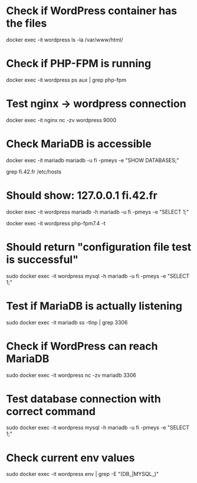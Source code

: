 # Check if WordPress container has the files
docker exec -it wordpress ls -la /var/www/html/

# Check if PHP-FPM is running
docker exec -it wordpress ps aux | grep php-fpm

# Test nginx -> wordpress connection
docker exec -it nginx nc -zv wordpress 9000

# Check MariaDB is accessible
docker exec -it mariadb mariadb -u fi -pmeys -e "SHOW DATABASES;"

grep fi.42.fr /etc/hosts
# Should show: 127.0.0.1 fi.42.fr

docker exec -it wordpress mariadb -h mariadb -u fi -pmeys -e "SELECT 1;"

docker exec -it wordpress php-fpm7.4 -t
# Should return "configuration file test is successful"

sudo docker exec -it wordpress mysql -h mariadb -u fi -pmeys -e "SELECT 1;"

# Test if MariaDB is actually listening
sudo docker exec -it mariadb ss -tlnp | grep 3306

# Check if WordPress can reach MariaDB
sudo docker exec -it wordpress nc -zv mariadb 3306

# Test database connection with correct command
sudo docker exec -it wordpress mysql -h mariadb -u fi -pmeys -e "SELECT 1;"

# Check current env values
sudo docker exec -it wordpress env | grep -E "(DB_|MYSQL_)"
